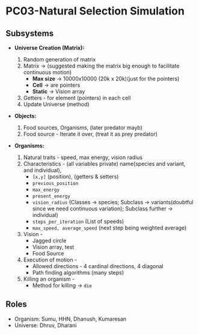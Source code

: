 # PC03-Natural Selection Simulation

## Subsystems

+ **Universe Creation (Matrix):**
    1. Random generation of matrix
    1. Matrix -> (suggested making the matrix big enough to facilitate continuous motion)
        * **Max size** -> 10000x10000 (20k x 20k)(just for the pointers)
        * **Cell** -> are pointers
        * **Static** -> Vision array
    1. Getters - for element (pointers) in each cell 
    1. Update Universe (method) 

+ **Objects:**
    1. Food sources,  Organisms, (later predator mayb)
    1. Food source - Iterate it over, (treat it as prey predator)
    
+ **Organisms:**
    1. Natural traits - speed, max energy, vision radius 
    1. Characteristics - (all variables private)
    name(species and variant, and individual),  
        * `[x,y]` (position), (getters & setters)
        * `previous_position`
        * `max_energy` 
        * `present_energy` 
        * `vision_radius` (Classes -> species; Subclass -> variants(doubtful since we need                  continuous variation); Subclass further -> individual)
        * `steps_per_iteration` (List of speeds)
        * `max_speed, average_speed` (next step being weighted average) 
    1. Vision -
        * Jagged circle
        * Vision array, test  
        * Food Source
    1. Execution of motion - 
        * Allowed directions - 4 cardinal directions, 4 diagonal
        * Path finding algorithms (many steps)
    1. Killing an organism -
        * Method for killing -> `die`    
## Roles

+ Organism: Sumu, HHN, Dhanush, Kumaresan 
+ Universe: Dhruv, Dharani
